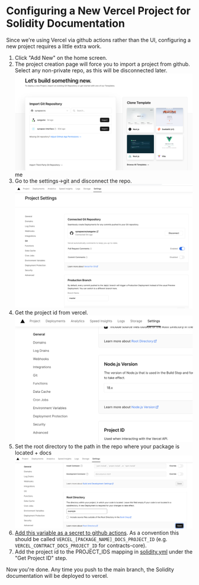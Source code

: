 # Configuring a New Vercel Project for Solidity Documentation

Since we're using Vercel via github actions rather than the UI, configuring a new project requires a little extra work.

1. Click "Add New" on the home screen.
2. The project creation page will force you to import a project from github. Select any non-private repo, as this will be disconnected later.
![create project](./assets/vercel-create-project.png)me
3. Go to the settings->git and disconnect the repo.
![disconnect repo](./assets/vercel-git-page.png)
4. Get the project id from vercel.
![project id](./assets/vercel-project-id.png)
5. Set the root directory to the path in the repo where your package is located + docs
![root directory](./assets/vercel-root-dir.png)
6. [Add this variable as a secret to github actions](https://docs.github.com/en/actions/security-guides/using-secrets-in-github-actions#creating-secrets-for-a-repository). As a convention this should be called `VERCEL_[PACKAGE_NAME]_DOCS_PROJECT_ID` (e.g. `VERCEL_CONTRACT_DOCS_PROJECT_ID` for contracts-core).
7. Add the project id to the PROJECT_IDS mapping in [solidity.yml](./solidity.yml) under the "Get Project ID" step.

Now you're done. Any time you push to the main branch, the Solidity documentation will be deployed to vercel.
